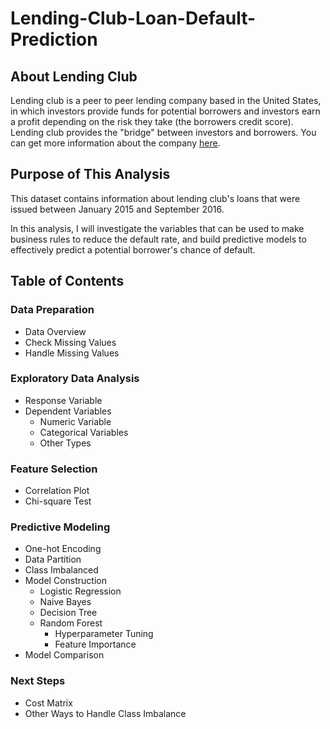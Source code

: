 # Lending-Club-Loan-Default-Prediction

## About Lending Club

Lending club is a peer to peer lending company based in the United States, in which investors provide funds for potential borrowers and investors earn a profit depending on the risk they take (the borrowers credit score). Lending club provides the "bridge" between investors and borrowers. You can get more information about the company [here](https://www.lendingclub.com/). 

## Purpose of This Analysis

This dataset contains information about lending club's loans that were issued between January 2015 and September 2016. 

In this analysis, I will investigate the variables that can be used to make business rules to reduce the default rate, and build predictive models to effectively predict a potential borrower's chance of default.

## Table of Contents

### Data Preparation
* Data Overview
* Check Missing Values
* Handle Missing Values

### Exploratory Data Analysis
* Response Variable
* Dependent Variables
  * Numeric Variable
  * Categorical Variables
  * Other Types
### Feature Selection
  * Correlation Plot
  * Chi-square Test
### Predictive Modeling
* One-hot Encoding
* Data Partition
* Class Imbalanced
* Model Construction
  * Logistic Regression
  * Naive Bayes
  * Decision Tree
  * Random Forest
    * Hyperparameter Tuning
    * Feature Importance
* Model Comparison

### Next Steps
* Cost Matrix
* Other Ways to Handle Class Imbalance
